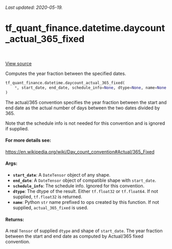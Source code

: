 <!--
This file is generated by a tool. Do not edit directly.
For open-source contributions the docs will be updated automatically.
-->

*Last updated: 2020-05-19.*

<div itemscope itemtype="http://developers.google.com/ReferenceObject">
<meta itemprop="name" content="tf_quant_finance.datetime.daycount_actual_365_fixed" />
<meta itemprop="path" content="Stable" />
</div>

# tf_quant_finance.datetime.daycount_actual_365_fixed

<!-- Insert buttons and diff -->

<table class="tfo-notebook-buttons tfo-api" align="left">
</table>

<a target="_blank" href="https://github.com/google/tf-quant-finance/blob/master/tf_quant_finance/datetime/daycounts.py">View source</a>



Computes the year fraction between the specified dates.

```python
tf_quant_finance.datetime.daycount_actual_365_fixed(
    *, start_date, end_date, schedule_info=None, dtype=None, name=None
)
```



<!-- Placeholder for "Used in" -->

The actual/365 convention specifies the year fraction between the start and
end date as the actual number of days between the two dates divided by 365.

Note that the schedule info is not needed for this convention and is ignored
if supplied.

#### For more details see:


https://en.wikipedia.org/wiki/Day_count_convention#Actual/365_Fixed

#### Args:


* <b>`start_date`</b>: A `DateTensor` object of any shape.
* <b>`end_date`</b>: A `DateTensor` object of compatible shape with `start_date`.
* <b>`schedule_info`</b>: The schedule info. Ignored for this convention.
* <b>`dtype`</b>: The dtype of the result. Either `tf.float32` or `tf.float64`. If not
  supplied, `tf.float32` is returned.
* <b>`name`</b>: Python `str` name prefixed to ops created by this function. If not
  supplied, `actual_365_fixed` is used.


#### Returns:

A real `Tensor` of supplied `dtype` and shape of `start_date`. The year
fraction between the start and end date as computed by Actual/365 fixed
convention.

